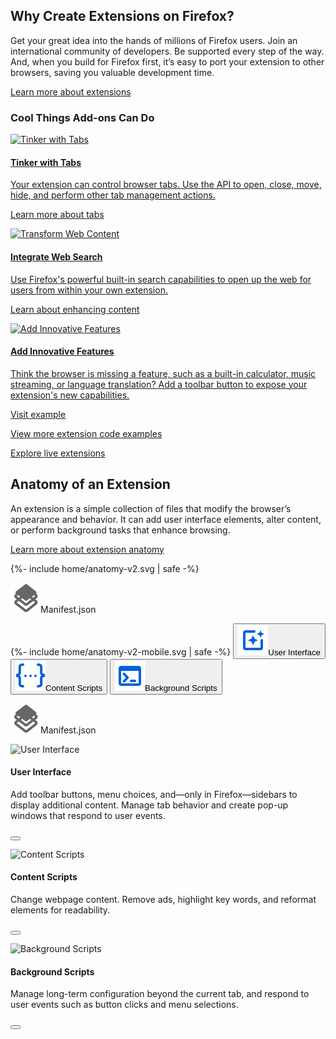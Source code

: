 <!-- Intro -->
<div class="panel-intro bg-dark">
<div class="bg alt"></div>

<div class="grid-container grid-x grid-padding-x align-center panel-nested">
<div class="cell small-12 medium-6 xlarge-5" markdown="1">

## Why Create Extensions on&nbsp;Firefox?

</div>
<div class="cell small-12 medium-6 xlarge-5" markdown="1">

Get your great idea into the hands of millions of Firefox users. Join an international community of developers. Be supported every step of the way. And, when you build for Firefox first, it’s easy to port your extension to other browsers, saving you valuable development time.

[Learn more about extensions](https://developer.mozilla.org/docs/Mozilla/Add-ons/WebExtensions/What_are_WebExtensions)

</div>
</div>

<div class="grid-container grid-x grid-padding-x align-center tiles-intro">
<div class="cell small-12 medium-8 xlarge-6 text-center" markdown="1">

### Cool Things Add-ons Can Do

</div>
</div>

<div class="tiles-container mobile-slider">
<div class="grid-container grid-x grid-padding-x align-center">

<!-- Tile 1 -->
<a href="https://developer.mozilla.org/docs/Mozilla/Add-ons/WebExtensions/Working_with_the_Tabs_API" class="cell small-12 large-4 tile illustrated-tile tile-block-link">
<div class="block-link" markdown="1">

![Tinker with Tabs]("/_assets/img/Tinker-with-Tabs-v2.svg" "Tinker with Tabs")

#### Tinker with Tabs

Your extension can control browser tabs. Use the API to open, close, move, hide, and perform other tab management actions.

<span class="block-link-inline">Learn more about tabs</span>

</div>
</a>
<!-- END: Tile 1 -->

<!-- Tile 2 -->
<a href="https://developer.mozilla.org/docs/Mozilla/Add-ons/WebExtensions/Content_scripts" class="cell small-12 large-4 tile illustrated-tile tile-block-link">
<div class="block-link" markdown="1">

![Transform Web Content]("/_assets/img/Integrate-Web-Search.svg" "Transform Web Content")

#### Integrate Web Search

Use Firefox's powerful built-in search capabilities to open up the web for users from within your own extension.

<span class="block-link-inline">Learn about enhancing content</span>

</div>
</a>
<!-- END: Tile 2 -->

<!-- Tile 3 -->
<a href="https://developer.mozilla.org/docs/Mozilla/Add-ons/WebExtensions/user_interface" class="cell small-12 large-4 tile illustrated-tile tile-block-link">
<div class="block-link" markdown="1">

![Add Innovative Features]("/_assets/img/Add-Innovative-Features-v2.svg" "Add Innovative Features")

#### Add Innovative Features

Think the browser is missing a feature, such as a built-in calculator, music streaming, or language translation? Add a toolbar button to expose your extension's new capabilities.

<span class="block-link-inline">Visit example</span>

</div>
</a>
<!-- END: Tile 3 -->

</div>
</div>

</div>
<!-- END: Intro -->

<!-- More Details -->
<div class="grid-container grid-x grid-padding-x align-center tiles-footer">
<div class="cell small-12 medium-8 xlarge-6 text-center" markdown="1">

[View more extension code examples](https://developer.mozilla.org/docs/Mozilla/Add-ons/WebExtensions/Examples)

[Explore live extensions](https://addons.mozilla.org)

</div>
</div>
<!-- END: More Details -->

<!-- Anatomy of an Extension -->
<div class="section-anatomy panel">
<div class="grid-container grid-x grid-padding-x align-center">
<div class="cell small-12 medium-6 xlarge-5" markdown="1">

## Anatomy of an Extension

</div>
<div class="cell small-12 medium-6 xlarge-5" markdown="1">

An extension is a simple collection of files that modify the browser’s appearance and behavior. It can add user interface elements, alter content, or perform background tasks that enhance browsing.

[Learn more about extension anatomy](https://developer.mozilla.org/docs/Mozilla/Add-ons/WebExtensions/Anatomy_of_a_WebExtension)

</div>
</div>
<div class="grid-container grid-x grid-padding-x align-center">
<div class="cell small-12 xlarge-10">

<div class="anatomy-container">
  <div class="anatomy-illustration">
    {%- include home/anatomy-v2.svg | safe -%}
    <p class="manifest show-for-medium"><img src="/_assets/img/icons/manifest.svg" alt="" />Manifest.json</p>
  </div>
  <div id="anatomy-control" class="anatomy-description">
    {%- include home/anatomy-v2-mobile.svg | safe -%}
    <button class="popup-action" data-panel="anatomy-ui"><img src="/_assets/img/icons/user-interface-link.svg" alt="" />User Interface</button>
    <button class="popup-action" data-panel="anatomy-content"><img src="/_assets/img/icons/content-script-link.svg" alt="" />Content Scripts</button>
    <button class="popup-action" data-panel="anatomy-background"><img src="/_assets/img/icons/background-scripts-link.svg" alt="" />Background Scripts</button>
  </div>
  <p class="manifest show-for-small-only"><img src="/_assets/img/icons/manifest.svg" alt="" />Manifest.json</p>
</div>

<aside class="popup-panel" id="anatomy-ui" markdown="1">

![User Interface]("/_assets/img/icons/user-interface.svg" "User Interface")

#### User Interface

Add toolbar buttons, menu choices, and—only in Firefox—sidebars to display additional content. Manage tab behavior and create pop-up windows that respond to user events.

<button class="close"></button>

</aside>
<aside class="popup-panel" id="anatomy-content" markdown="1">

![Content Scripts]("/_assets/img/icons/content-script.svg" "Content Scripts")

#### Content Scripts

Change webpage content. Remove ads, highlight key words, and reformat elements for readability.

<button class="close"></button>

</aside>
<aside class="popup-panel" id="anatomy-background" markdown="1">

![Background Scripts]("/_assets/img/icons/background-scripts.svg" "Background Scripts")

#### Background Scripts

Manage long-term configuration beyond the current tab, and respond to user events such as button clicks and menu selections.

<button class="close"></button>

</aside>

</div>
</div>
</div>
<!-- END: Anatomy of an Extension -->
